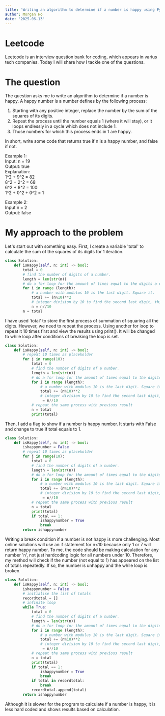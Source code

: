 ```yaml
---
title: 'Writing an algorithm to determine if a number is happy using Python'
author: Morgan Ho
date: '2025-06-13'
---
```


# Leetcode
Leetcode is an interview question bank for coding, which appears in varius tech companies. Today I will share how I tackle one of the questions. 

# The question
The question asks me to write an algorithm to determine if a number is happy. A happy number is a number defines by the following process:

1. Starting with any positive integer, replace the number by the sum of the squares of its digits.
2. Repeat the process until the number equals 1 (where it will stay), or it loops endlessly in a cycle which does not include 1.
3. Those numbers for which this process ends in 1 are happy.

In short, write some code that returns true if n is a happy number, and false if not.

Example 1:\
    Input: n = 19\
    Output: true\
    Explanation:\
    1^2 + 9^2 = 82\
    8^2 + 2^2 = 68\
    6^2 + 8^2 = 100\
    1^2 + 0^2 + 0^2 = 1

Example 2:\
    Input n = 2\
    Output: false

# My approach to the problem
Let's start out with something easy. First, I create a variable 'total' to calculate the sum of the squares of its digits for 1 iteration.

```python
class Solution:
    def isHappy(self, n: int) -> bool:
        total = 0
        # find the number of digits of a number.
        length = len(str(n)) 
        # do a for loop for the amount of times equal to the digits a number has.
        for i in range (length):
            # a number with modulus 10 is the last digit. Square it.
            total += (n%10)**2
            # integer division by 10 to find the second last digit, third last and so on.
            n = n//10
        n = total
```

I have used 'total' to store the first process of summation of squaring all the digits. However, we need to repeat the process. Using another for loop to repeat it 10 times first and view the results using print(). It will be changed to while loop after conditions of breaking the loop is set.

```python
class Solution:
    def isHappy(self, n: int) -> bool:
        # repeat 10 times as placeholder
        for j in range(10):
            total = 0
            # find the number of digits of a number.
            length = len(str(n)) 
            # do a for loop for the amount of times equal to the digits a number has.
            for i in range (length):
                # a number with modulus 10 is the last digit. Square it.
                total += (n%10)**2
                # integer division by 10 to find the second last digit, third last and so on.
                 = n//10
            # repeat the same process with previous result 
            n = total
            print(total)
```

Then, I add a flag to show if a number is happy number. It starts with False and change to true if total equals to 1. 

```python
class Solution:
    def isHappy(self, n: int) -> bool:
        ishappynumber = False
        # repeat 10 times as placeholder
        for j in range(10):
            total = 0
            # find the number of digits of a number.
            length = len(str(n)) 
            # do a for loop for the amount of times equal to the digits a number has.
            for i in range (length):
                # a number with modulus 10 is the last digit. Square it.
                total += (n%10)**2
                # integer division by 10 to find the second last digit, third last and so on.
                 = n//10
            # repeat the same process with previous result
            n = total
            print(total)
            if total == 1:
                ishappynumber = True
                break
        return ishappynumber
```

Writing a break condition if a number is not happy is more challenging. Most online solutions will use an if statement for n<10 because only 1 or 7 will return happy number. To me, the code should be making calculation for any number 'n', not just hardcoding logic for all numbers under 10. Therefore, my method will check if the number (not equal to 1) has appeared on the list of totals repeatedly. If so, the number is unhappy and the while loop is broken.

```python
class Solution:
    def isHappy(self, n: int) -> bool:
        ishappynumber = False
        # initialise the list of totals 
        recordtotal = []
        # infinite loop
        while True:
            total = 0
            # find the number of digits of a number.
            length = len(str(n)) 
            # do a for loop for the amount of times equal to the digits a number has.
            for i in range (length):
                # a number with modulus 10 is the last digit. Square it.
                total += (n%10)**2
                # integer division by 10 to find the second last digit, third last and so on.
                 = n//10
            # repeat the same process with previous result
            n = total
            print(total)
            if total == 1:
                ishappynumber = True
                break
            if total in recordtotal:
                break
            recordtotal.append(total)
        return ishappynumber
```

Although it is slower for the program to calculate if a number is happy, it is less hard coded and shows results based on calculation.